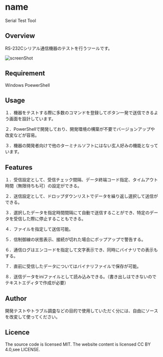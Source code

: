 # name
Serial Test Tool

## Overview
RS-232Cシリアル通信機器のテストを行うツールです。

![screenShot](https://github.com/user-attachments/assets/f13de115-59d3-4acf-90c9-7fc042ed1986)

## Requirement
Windows PoewerShell

## Usage
１．機器をテストする際に多数のコマンドを登録してボタン一発で送信できるよう画面を設計しています。

２．PowerShellで開発しており、開発環境の構築が不要でバージョンアップや改変などが容易。

３．機器の開発者向けで他のターミナルソフトにはない玄人好みの機能となっています。

## Features
１．受信設定として、受信チェック間隔、データ終端コード指定、タイムアウト時間（無限待ちも可）の設定ができる。

２．送信設定として、ドロップダウンリストでデータを繰り返し選択して送信ができる。

３．選択したデータを指定時間間隔にて自動で送信することができ、特定のデータを受信した際に停止することもできる。

４．ファイルを指定して送信可能。

５．信制御線の状態表示、接続が切れた場合にポップアップで警告する。

６．通信ログはエンコードを指定して文字表示でき、同時にバイナリでの表示もする。

７．直前に受信したデータについてはバイナリファイルで保存が可能。

８．送信データをiniファイルとして読み込みできる。（書き出しはできないのでテキストエディタで作成が必要）

## Author
開発テストやトラブル調査などの目的で使用していただく分には、自由にソースを改変して使ってください。

## Licence
The source code is licensed MIT. The website content is licensed CC BY 4.0,see LICENSE.
